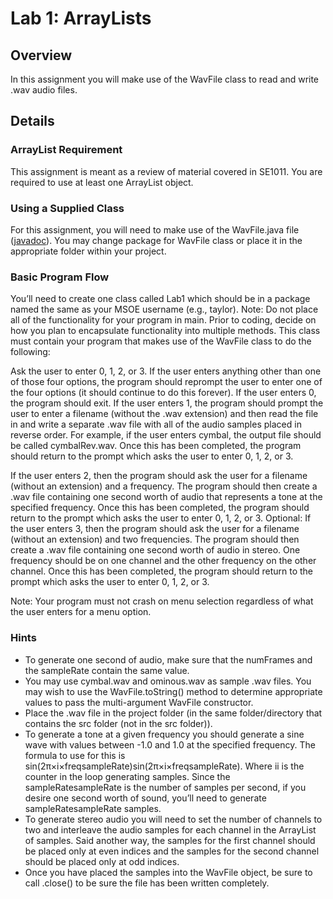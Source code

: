 # Lab 1: ArrayLists
## Overview
In this assignment you will make use of the WavFile class to read and write .wav audio files.

## Details
### ArrayList Requirement
This assignment is meant as a review of material covered in SE1011. You are required to use at least one ArrayList object.

### Using a Supplied Class
For this assignment, you will need to make use of the WavFile.java file ([javadoc](http://msoe.us/taylor/se1021/WavFile.html)). You may change package for WavFile class or place it in the appropriate folder within your project.

### Basic Program Flow
You’ll need to create one class called Lab1 which should be in a package named the same as your MSOE username (e.g., taylor). Note: Do not place all of the functionality for your program in main. Prior to coding, decide on how you plan to encapsulate functionality into multiple methods. This class must contain your program that makes use of the WavFile class to do the following:

Ask the user to enter 0, 1, 2, or 3. If the user enters anything other than one of those four options, the program should reprompt the user to enter one of the four options (it should continue to do this forever).
If the user enters 0, the program should exit.
If the user enters 1, the program should prompt the user to enter a filename (without the .wav extension) and then read the file in and write a separate .wav file with all of the audio samples placed in reverse order. For example, if the user enters cymbal, the output file should be called cymbalRev.wav. Once this has been completed, the program should return to the prompt which asks the user to enter 0, 1, 2, or 3.

If the user enters 2, then the program should ask the user for a filename (without an extension) and a frequency. The program should then create a .wav file containing one second worth of audio that represents a tone at the specified frequency. Once this has been completed, the program should return to the prompt which asks the user to enter 0, 1, 2, or 3.
Optional: If the user enters 3, then the program should ask the user for a filename (without an extension) and two frequencies. The program should then create a .wav file containing one second worth of audio in stereo. One frequency should be on one channel and the other frequency on the other channel. Once this has been completed, the program should return to the prompt which asks the user to enter 0, 1, 2, or 3.

Note: Your program must not crash on menu selection regardless of what the user enters for a menu option.

### Hints
- To generate one second of audio, make sure that the numFrames and the sampleRate contain the same value.
- You may use cymbal.wav and ominous.wav as sample .wav files. You may wish to use the WavFile.toString() method to determine appropriate values to pass the multi-argument WavFile constructor.
- Place the .wav file in the project folder (in the same folder/directory that contains the src folder (not in the src folder)).
- To generate a tone at a given frequency you should generate a sine wave with values between -1.0 and 1.0 at the specified frequency. The formula to use for this is sin(2π×i×freqsampleRate)sin⁡(2π×i×freqsampleRate). Where ii is the counter in the loop generating samples. Since the sampleRatesampleRate is the number of samples per second, if you desire one second worth of sound, you’ll need to generate sampleRatesampleRate samples.
- To generate stereo audio you will need to set the number of channels to two and interleave the audio samples for each channel in the ArrayList of samples. Said another way, the samples for the first channel should be placed only at even indices and the samples for the second channel should be placed only at odd indices.
- Once you have placed the samples into the WavFile object, be sure to call .close() to be sure the file has been written completely.
